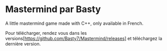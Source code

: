 # Mastermind par Basty
A little mastermind game made with C++, only available in French.

Pour télécharger, rendez vous dans les versions[https://github.com/Basty7/Mastermind/releases] et téléchargez la dernière version.
